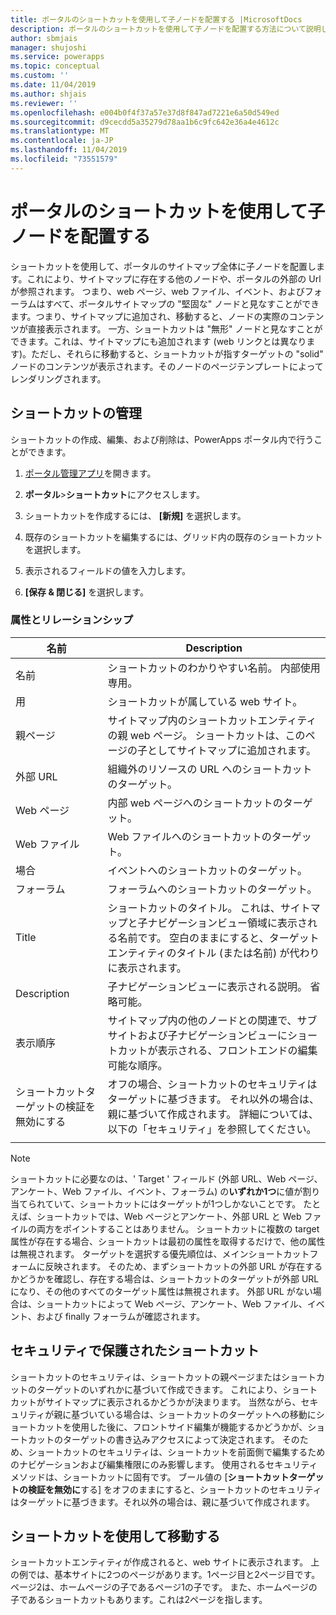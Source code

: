 ```yaml
---
title: ポータルのショートカットを使用して子ノードを配置する |MicrosoftDocs
description: ポータルのショートカットを使用して子ノードを配置する方法について説明します。
author: sbmjais
manager: shujoshi
ms.service: powerapps
ms.topic: conceptual
ms.custom: ''
ms.date: 11/04/2019
ms.author: shjais
ms.reviewer: ''
ms.openlocfilehash: e004b0f4f37a57e37d8f847ad7221e6a50d549ed
ms.sourcegitcommit: d9cecdd5a35279d78aa1b6c9fc642e36a4e4612c
ms.translationtype: MT
ms.contentlocale: ja-JP
ms.lasthandoff: 11/04/2019
ms.locfileid: "73551579"
---
```

# <a name="place-child-nodes-by-using-shortcuts-for-portals"></a>ポータルのショートカットを使用して子ノードを配置する
ショートカットを使用して、ポータルのサイトマップ全体に子ノードを配置します。これにより、サイトマップに存在する他のノードや、ポータルの外部の Url が参照されます。 つまり、web ページ、web ファイル、イベント、およびフォーラムはすべて、ポータルサイトマップの "堅固な" ノードと見なすことができます。つまり、サイトマップに追加され、移動すると、ノードの実際のコンテンツが直接表示されます。 一方、ショートカットは "無形" ノードと見なすことができます。これは、サイトマップにも追加されます (web リンクとは異なります)。ただし、それらに移動すると、ショートカットが指すターゲットの "solid" ノードのコンテンツが表示されます。そのノードのページテンプレートによってレンダリングされます。

## <a name="manage-shortcuts"></a>ショートカットの管理

ショートカットの作成、編集、および削除は、PowerApps ポータル内で行うことができます。

1. [ポータル管理アプリ](configure-portal.md)を開きます。

2. **ポータル**&gt;**ショートカット**にアクセスします。 

3. ショートカットを作成するには、 **[新規]** を選択します。 

4. 既存のショートカットを編集するには、グリッド内の既存のショートカットを選択します。 

5. 表示されるフィールドの値を入力します。 

6. **[保存 & 閉じる]** を選択します。

### <a name="attributes-and-relationships"></a>属性とリレーションシップ

| 名前                               | Description                                                                                                                                                                                  |
|------------------------------------|----------------------------------------------------------------------------------------------------------------------------------------------------------------------------------------------|
| 名前                               | ショートカットのわかりやすい名前。 内部使用専用。                                                                                                                                  |
| 用                            | ショートカットが属している web サイト。                                                                                                                                                    |
| 親ページ                        | サイトマップ内のショートカットエンティティの親 web ページ。 ショートカットは、このページの子としてサイトマップに追加されます。                                                                 |
| 外部 URL                       | 組織外のリソースの URL へのショートカットのターゲット。                                                                                                                  |
| Web ページ                           | 内部 web ページへのショートカットのターゲット。                                                                                                                                               |
| Web ファイル                           | Web ファイルへのショートカットのターゲット。                                                                                                                                                        |
| 場合                              | イベントへのショートカットのターゲット。                                                                                                                                                          |
| フォーラム                              | フォーラムへのショートカットのターゲット。                                                                                                                                                           |
| Title                              | ショートカットのタイトル。 これは、サイトマップと子ナビゲーションビュー領域に表示される名前です。 空白のままにすると、ターゲットエンティティのタイトル (または名前) が代わりに表示されます。 |
| Description                        | 子ナビゲーションビューに表示される説明。 省略可能。                                                                                                                                        |
| 表示順序                      | サイトマップ内の他のノードとの関連で、サブサイトおよび子ナビゲーションビューにショートカットが表示される、フロントエンドの編集可能な順序。                                                      |
| ショートカットターゲットの検証を無効にする | オフの場合、ショートカットのセキュリティはターゲットに基づきます。 それ以外の場合は、親に基づいて作成されます。 詳細については、以下の「セキュリティ」を参照してください。                                   |
||

> [!Note]
> ショートカットに必要なのは、' Target ' フィールド (外部 URL、Web ページ、アンケート、Web ファイル、イベント、フォーラム) の**いずれか1つ**に値が割り当てられていて、ショートカットにはターゲットが1つしかないことです。 たとえば、ショートカットでは、Web ページとアンケート、外部 URL と Web ファイルの両方をポイントすることはありません。 ショートカットに複数の target 属性が存在する場合、ショートカットは最初の属性を取得するだけで、他の属性は無視されます。 ターゲットを選択する優先順位は、メインショートカットフォームに反映されます。 そのため、まずショートカットの外部 URL が存在するかどうかを確認し、存在する場合は、ショートカットのターゲットが外部 URL になり、その他のすべてのターゲット属性は無視されます。 外部 URL がない場合は、ショートカットによって Web ページ、アンケート、Web ファイル、イベント、および finally フォーラムが確認されます。 

## <a name="secure-shortcuts"></a>セキュリティで保護されたショートカット

ショートカットのセキュリティは、ショートカットの親ページまたはショートカットのターゲットのいずれかに基づいて作成できます。 これにより、ショートカットがサイトマップに表示されるかどうかが決まります。 当然ながら、セキュリティが親に基づいている場合は、ショートカットのターゲットへの移動にショートカットを使用した後に、フロントサイド編集が機能するかどうかが、ショートカットのターゲットの書き込みアクセスによって決定されます。 そのため、ショートカットのセキュリティは、ショートカットを前面側で編集するためのナビゲーションおよび編集権限にのみ影響します。 使用されるセキュリティメソッドは、ショートカットに固有です。 ブール値の [**ショートカットターゲットの検証を無効に**する] をオフのままにすると、ショートカットのセキュリティはターゲットに基づきます。それ以外の場合は、親に基づいて作成されます。

## <a name="navigate-with-shortcuts"></a>ショートカットを使用して移動する

ショートカットエンティティが作成されると、web サイトに表示されます。 上の例では、基本サイトに2つのページがあります。1ページ目と2ページ目です。 ページ2は、ホームページの子であるページ1の子です。 また、ホームページの子であるショートカットもあります。これは2ページを指します。 
